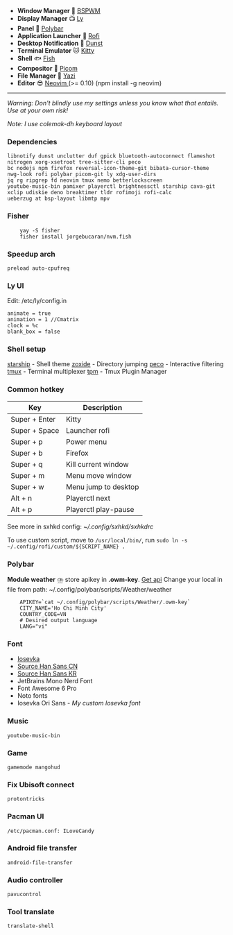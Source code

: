 - **Window Manager** :bento: [ BSPWM ](https://github.com/baskerville/bspwm)
- **Display Manager** :tv: [Ly](https://github.com/fairyglade/ly)
- **Panel** :blossom: [ Polybar ](https://github.com/polybar/polybar)
- **Application Launcher** :rocket: [ Rofi ](https://github.com/davatorium/rofi)
- **Desktop Notification** :herb: [Dunst](https://github.com/dunst-project/dunst)
- **Terminal Emulator** :cat: [ Kitty ](https://sw.kovidgoyal.net/kitty)
- **Shell** :fish: [ Fish ](https://fishshell.com/)
- **Compositor** :shaved_ice: [Picom](https://github.com/yshui/picom)
- **File Manager** :flower_playing_cards: [ Yazi ](https://yazi-rs.github.io/docs/)
- **Editor** :sunglasses: [ Neovim ](https://github.com/neovim/neovim) (>= 0.10) (npm install -g neovim)

---

_Warning: Don't blindly use my settings unless you know what that entails. Use at your own risk!_

_Note: I use colemak-dh keyboard layout_

### Dependencies

```
libnotify dunst unclutter duf gpick bluetooth-autoconnect flameshot
nitrogen xorg-xsetroot tree-sitter-cli peco
bc nodejs npm firefox reversal-icon-theme-git bibata-cursor-theme
nwg-look rofi polybar picom-git ly xdg-user-dirs
jq rg ripgrep fd neovim tmux nemo betterlockscreen
youtube-music-bin pamixer playerctl brightnessctl starship cava-git
xclip udiskie deno breaktimer tldr rofimoji rofi-calc
ueberzug at bsp-layout libmtp mpv

```

### Fisher
```
    yay -S fisher
    fisher install jorgebucaran/nvm.fish
```

### Speedup arch
```
preload auto-cpufreq

```

### Ly UI
Edit: /etc/ly/config.in
```
animate = true
animation = 1 //Cmatrix
clock = %c
blank_box = false
```

### Shell setup

[starship](https://starship.rs/) - Shell theme
[zoxide](https://github.com/ajeetdsouza/zoxide) - Directory jumping
[peco](https://github.com/peco/peco) - Interactive filtering
[tmux](https://github.com/tmux/tmux) - Terminal multiplexer
[tpm](https://github.com/tmux-plugins/tpm) - Tmux Plugin Manager

### Common hotkey
| Key  | Description                  |
|-------------- | --------------      |
| Super + Enter | Kitty               |
| Super + Space | Launcher  rofi      |
| Super + p     | Power menu          |
| Super + b     | Firefox             |
| Super + q     | Kill current window |
| Super + m     | Menu move window    |
| Super + w     | Menu jump to desktop|
| Alt   + n     | Playerctl next      |
| Alt   + p     | Playerctl play-pause|

See more in sxhkd config: _~/.config/sxhkd/sxhkdrc_

To use custom script, move to `/usr/local/bin/`, run `sudo ln -s ~/.config/rofi/custom/${SCRIPT_NAME} .`

### Polybar
__Module weather__ :cloud_with_lightning_and_rain: store apikey in __.owm-key__. [Get api](https://openweathermap.org/api)
Change your local in file from path: ~/.config/polybar/scripts/Weather/weather
```
    APIKEY=`cat ~/.config/polybar/scripts/Weather/.owm-key`
    CITY_NAME='Ho Chi Minh City'
    COUNTRY_CODE=VN
    # Desired output language
    LANG="vi"
```

### Font
- [ Iosevka ](https://github.com/be5invis/Iosevka)
- [ Source Han Sans CN](https://software.manjaro.org/package/adobe-source-han-sans-cn-fonts)
- [ Source Han Sans KR](https://software.manjaro.org/package/adobe-source-han-sans-kr-fonts)
- JetBrains Mono Nerd Font
- Font Awesome 6 Pro
- Noto fonts
- Iosevka Ori Sans - _My custom Iosevka font_

### Music
    youtube-music-bin
### Game
    gamemode mangohud
### Fix Ubisoft connect
    protontricks
### Pacman UI
    /etc/pacman.conf: ILoveCandy
### Android file transfer
    android-file-transfer
### Audio controller
    pavucontrol

### Tool translate
    translate-shell
